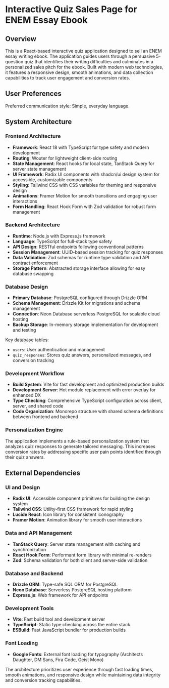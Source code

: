 # Interactive Quiz Sales Page for ENEM Essay Ebook

## Overview

This is a React-based interactive quiz application designed to sell an ENEM essay writing ebook. The application guides users through a persuasive 5-question quiz that identifies their writing difficulties and culminates in a personalized sales pitch for the ebook. Built with modern web technologies, it features a responsive design, smooth animations, and data collection capabilities to track user engagement and conversion rates.

## User Preferences

Preferred communication style: Simple, everyday language.

## System Architecture

### Frontend Architecture
- **Framework**: React 18 with TypeScript for type safety and modern development
- **Routing**: Wouter for lightweight client-side routing
- **State Management**: React hooks for local state, TanStack Query for server state management
- **UI Framework**: Radix UI components with shadcn/ui design system for accessible, customizable components
- **Styling**: Tailwind CSS with CSS variables for theming and responsive design
- **Animations**: Framer Motion for smooth transitions and engaging user interactions
- **Form Handling**: React Hook Form with Zod validation for robust form management

### Backend Architecture
- **Runtime**: Node.js with Express.js framework
- **Language**: TypeScript for full-stack type safety
- **API Design**: RESTful endpoints following conventional patterns
- **Session Management**: UUID-based session tracking for quiz responses
- **Data Validation**: Zod schemas for runtime type validation and API contract enforcement
- **Storage Pattern**: Abstracted storage interface allowing for easy database swapping

### Database Design
- **Primary Database**: PostgreSQL configured through Drizzle ORM
- **Schema Management**: Drizzle Kit for migrations and schema management
- **Connection**: Neon Database serverless PostgreSQL for scalable cloud hosting
- **Backup Storage**: In-memory storage implementation for development and testing

Key database tables:
- `users`: User authentication and management
- `quiz_responses`: Stores quiz answers, personalized messages, and conversion tracking

### Development Workflow
- **Build System**: Vite for fast development and optimized production builds
- **Development Server**: Hot module replacement with error overlay for enhanced DX
- **Type Checking**: Comprehensive TypeScript configuration across client, server, and shared code
- **Code Organization**: Monorepo structure with shared schema definitions between frontend and backend

### Personalization Engine
The application implements a rule-based personalization system that analyzes quiz responses to generate tailored messaging. This increases conversion rates by addressing specific user pain points identified through their quiz answers.

## External Dependencies

### UI and Design
- **Radix UI**: Accessible component primitives for building the design system
- **Tailwind CSS**: Utility-first CSS framework for rapid styling
- **Lucide React**: Icon library for consistent iconography
- **Framer Motion**: Animation library for smooth user interactions

### Data and API Management
- **TanStack Query**: Server state management with caching and synchronization
- **React Hook Form**: Performant form library with minimal re-renders
- **Zod**: Schema validation for both client and server-side validation

### Database and Backend
- **Drizzle ORM**: Type-safe SQL ORM for PostgreSQL
- **Neon Database**: Serverless PostgreSQL hosting platform
- **Express.js**: Web framework for API endpoints

### Development Tools
- **Vite**: Fast build tool and development server
- **TypeScript**: Static type checking across the entire stack
- **ESBuild**: Fast JavaScript bundler for production builds

### Font Loading
- **Google Fonts**: External font loading for typography (Architects Daughter, DM Sans, Fira Code, Geist Mono)

The architecture prioritizes user experience through fast loading times, smooth animations, and responsive design while maintaining data integrity and conversion tracking capabilities.